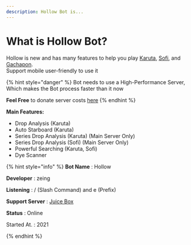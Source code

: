 ```yaml
---
description: Hollow Bot is...
---
```


# What is Hollow Bot?

Hollow is new and has many features to help you play [Karuta](https://karuta.xyz/), [Sofi](https://sofi.gg/), and [Gachapon](https://gachapon.me/).\
Support mobile user-friendly to use it

{% hint style="danger" %}
Bot needs to use a High-Performance Server, Which makes the Bot process faster than it now

**Feel Free** to donate server costs [here](https://ko-fi.com/zeing)
{% endhint %}

**Main Features:**

* Drop Analysis (Karuta)
* Auto Starboard (Karuta)&#x20;
* Series Drop Analysis (Karuta) (Main Server Only)
* Series Drop Analysis (Sofi) (Main Server Only)
* Powerful Searching (Karuta, Sofi)
* Dye Scanner&#x20;



{% hint style="info" %}
**Bot Name**              :  Hollow

**Developer**              :  zeing

**Listening**               :  / (Slash Command) and e (Prefix)

**Support Server**   :  [Juice Box](https://discord.gg/ActtuYWMfZ)

**Status**                    : Online

Started At.            : 2021


{% endhint %}

